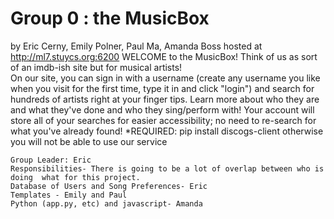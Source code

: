 # Group 0 : the MusicBox 
by Eric Cerny, Emily Polner, Paul Ma, Amanda Boss
hosted at http://ml7.stuycs.org:6200
WELCOME to the MusicBox! Think of us as sort of an imdb-ish site but for musical artists!  
On our site, you can sign in with a username (create any username you like when you visit for the first time, type it in and click "login") and search for hundreds of artists right at your finger tips.  Learn more about who they are and what they've done and who they sing/perform with! 
Your account will store all of your searches for easier accessibility; no need to re-search for what you've already found!
*REQUIRED: pip install discogs-client otherwise you will not be able to use our service
~~~~~~~~~~~~~~~~~~~~~~~~~~~~~~~~~~~~~~~~~~~~~~~~~~~~~~~~~~~~~~~~~~~~~~~~~~~~~~~~~~~~~~~~~~~~~~~~~~~~~~~~~~~~~~~~~~~~~~~~~~~~~~~~~~~~~~~~~~~~~~~~~~~~~~~~~~~~~~~~~~~~~~~~~~~~~~~~~~~~~~~~~~~~~~~
Group Leader: Eric 
Responsibilities- There is going to be a lot of overlap between who is doing  what for this project.   
Database of Users and Song Preferences- Eric  
Templates - Emily and Paul   
Python (app.py, etc) and javascript- Amanda
